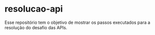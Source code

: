 # resolucao-api
Esse repositório tem o objetivo de mostrar os passos executados para a resolução do desafio das APIs.
